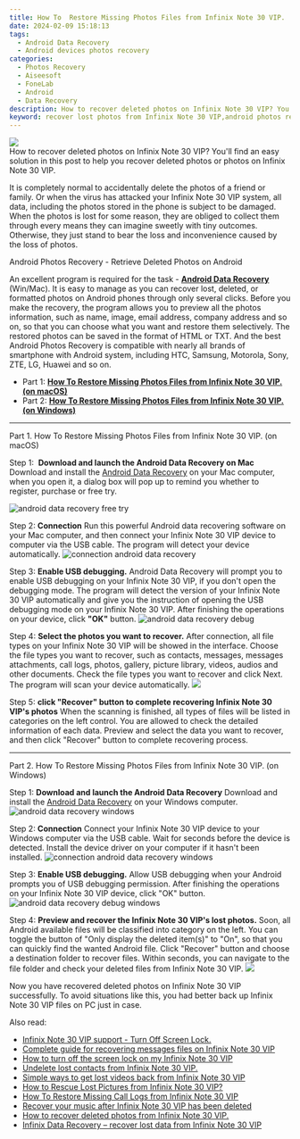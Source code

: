 ```yaml
---
title: How To  Restore Missing Photos Files from Infinix Note 30 VIP.
date: 2024-02-09 15:18:13
tags: 
  - Android Data Recovery
  - Android devices photos recovery
categories: 
  - Photos Recovery
  - Aiseesoft
  - FoneLab
  - Android
  - Data Recovery
description: How to recover deleted photos on Infinix Note 30 VIP? You'll find an easy solution in this post to help you recover deleted photos or photos on Infinix Note 30 VIP.
keyword: recover lost photos from Infinix Note 30 VIP,android photos retrieval,regain missing photos,unerase photos,save erased photos from Infinix Note 30 VIP,Infinix Note 30 VIP photos recovery,how to get the photos back on Infinix Note 30 VIP,Infinix Note 30 VIP photos recovery software,how to get back deleted photos Infinix Note 30 VIP phone,restore photos when deleted in Infinix Note 30 VIP,how to recover photos Infinix Note 30 VIP,lost all photos in Infinix Note 30 VIP again
---
```


<img src="https://img0mobiles.techidaily.com/images/best-assets/devices/infinix/infinix-note-30-vip/3.jpg" class="atpl-imgstyle"  />

<div class="atpl-content atpl-for-fonelab-android recover-photos">

<div class="atpl-post-description-part-1">
How to recover deleted photos on Infinix Note 30 VIP? You'll find an easy solution in this post to help you recover deleted photos or photos on Infinix Note 30 VIP.
</div>



<div class="atpl-post-description-part-2">
<div class="tpl-content-sub-paragraph-normal">
  <p>
    It is completely normal to accidentally delete the photos of a friend or family. Or when the virus has attacked your Infinix Note 30 VIP system, all data, including the photos stored in the phone is subject to be damaged. When the photos is lost for some reason, they are obliged to collect them through every means they can imagine sweetly with tiny outcomes. Otherwise, they just stand to bear the loss and inconvenience caused by the loss of photos.
  </p>
</div>
</div>

<div class="atpl-post-description-part-3">
<div class="tpl-content-sub-paragraph-title">
  Android Photos Recovery - Retrieve Deleted Photos on Android
</div>
<div class="tpl-content-sub-paragraph-content">
  <p>
    An excellent program is required for the task - <a href="https://tools.techidaily.com/aiseesoft-android-data-recovery/" target="_blank" rel="noopener"><strong>Android Data Recovery</strong></a> (Win/Mac). It is easy to manage as you can recover lost, deleted, or formatted photos on Android phones through only several clicks. Before you make the recovery, the program allows you to preview all the photos information, such as name, image, email address, company address and so on, so that you can choose what you want and restore them selectively. The restored photos can be saved in the format of HTML or TXT. And the best Android Photos Recovery is compatible with nearly all brands of smartphone with Android system, including HTC, Samsung, Motorola, Sony, ZTE, LG, Huawei and so on.
  </p>
</div>

</div>

<ul>
  <li>Part 1: <strong><a href="#p1"> How To  Restore Missing Photos Files from Infinix Note 30 VIP.  (on macOS)</a></strong></li>
  <li>Part 2: <strong><a href="#p2"> How To  Restore Missing Photos Files from Infinix Note 30 VIP.  (on Windows)</a></strong></li>
</ul>




<!-- Part 1 -->
<a id="p1" name="p1" ></a><hr>

<div>
  <span class="atpl-step-part-style">Part 1. How To  Restore Missing Photos Files from Infinix Note 30 VIP. (on macOS)</span>
</div>  

<span class="atpl-stepstyle-a"><span>Step 1: </span></span> <strong>Download and launch the Android Data Recovery on Mac</strong>
Download and install the <a href="https://tools.techidaily.com/aiseesoft-android-data-recovery/" target="_blank" rel="noopener">Android Data Recovery</a> on your Mac computer, when you open it, a dialog box will pop up to remind you whether to register, purchase or free try.

<img src="https://tools.techidaily.com/images/apps/aiseesoft/android-data-recovery/mac-free-try.png" class="atpl-imgstyle" alt="android data recovery free try" />

<span class="atpl-stepstyle-a"><span>Step 2: </span></span> <strong>Connection</strong>
Run this powerful Android data recovering software on your Mac computer, and then connect your Infinix Note 30 VIP device to computer via the USB cable. The program will detect your device automatically.
<img src="https://tools.techidaily.com/images/apps/aiseesoft/android-data-recovery/mac-connection-interface.jpg" class="atpl-imgstyle" alt="connection android data recovery" />

<span class="atpl-stepstyle-a"><span>Step 3: </span></span> <strong>Enable USB debugging.</strong>
Android Data Recovery will prompt you to enable USB debugging on your Infinix Note 30 VIP, if you don't open the debugging mode. The program will detect the version of your Infinix Note 30 VIP automatically and give you the instruction of opening the USB debugging mode on your Infinix Note 30 VIP. After finishing the operations on your device, click <strong>"OK"</strong> button.
<img src="https://tools.techidaily.com/images/apps/aiseesoft/android-data-recovery/mac-android-usb-debug.jpg"  class="atpl-imgstyle" alt="android data recovery debug" />

<span class="atpl-stepstyle-a"><span>Step 4: </span></span> <strong>Select the photos you want to recover.</strong>
After connection, all file types on your Infinix Note 30 VIP will be showed in the interface. Choose the file types you want to recover, such as contacts, messages, messages attachments, call logs, photos, gallery, picture library, videos, audios and other documents. Check the file types you want to recover and click Next. The program will scan your device automatically.
<img src="https://tools.techidaily.com/images/apps/aiseesoft/android-data-recovery/mac-choose-type-photos.jpg" class="atpl-imgstyle"  />

<span class="atpl-stepstyle-a"><span>Step 5: </span></span> <strong>click "Recover" button to  complete recovering Infinix Note 30 VIP's photos</strong>
When the scanning is finished, all types of files will be listed in categories on the left control. You are allowed to check the detailed information of each data. Preview and select the data you want to recover, and then click "Recover" button to complete recovering process.


<a id="p2" name="p2"></a><hr>

<!-- Part 2 -->
<div>
  <span class="atpl-step-part-style">Part 2. How To  Restore Missing Photos Files from Infinix Note 30 VIP. (on Windows)</span>
</div>

<span class="atpl-stepstyle-a"><span>Step 1: </span></span> <strong>Download and launch the Android Data Recovery</strong>
Download and install the <a href="https://tools.techidaily.com/aiseesoft-android-data-recovery/" target="_blank" rel="noopener">Android Data Recovery</a> on your Windows computer.
<img src="https://tools.techidaily.com/images/apps/aiseesoft/android-data-recovery/win-start-interface.png"  class="atpl-imgstyle" alt="android data recovery windows" />

<span class="atpl-stepstyle-a"><span>Step 2: </span></span> <strong>Connection</strong>
Connect your Infinix Note 30 VIP device to your Windows computer via the USB cable. Wait for seconds before the device is detected. Install the device driver on your computer if it hasn't been installed.
<img src="https://tools.techidaily.com/images/apps/aiseesoft/android-data-recovery/win-connection-interface.png" class="atpl-imgstyle" alt="connection android data recovery windows" />

<span class="atpl-stepstyle-a"><span>Step 3: </span></span> <strong>Enable USB debugging.</strong>
Allow USB debugging when your Android prompts you of USB debugging permission. After finishing the operations on your Infinix Note 30 VIP device, click "OK" button.
<img src="https://tools.techidaily.com/images/apps/aiseesoft/android-data-recovery/win-android-usb-debug.png" class="atpl-imgstyle" alt="android data recovery debug windows" />

<span class="atpl-stepstyle-a"><span>Step 4: </span></span> <strong>Preview and recover the Infinix Note 30 VIP's lost photos.</strong>
Soon, all Android available files will be classified into category on the left. You can toggle the button of "Only display the deleted item(s)" to "On", so that you can quickly find the wanted Android file. Click "Recover" button and choose a destination folder to recover files. Within seconds, you can navigate to the file folder and check your deleted files from Infinix Note 30 VIP.
<img src="https://tools.techidaily.com/images/apps/aiseesoft/android-data-recovery/win-recover-photos.png" class="atpl-imgstyle"  />

<div class="atpl-post-description-part-4">
<div class="tpl-content-sub-paragraph-normal">
    <p>
        Now you have recovered deleted photos on Infinix Note 30 VIP successfully. To avoid situations like this, you had better back up Infinix Note 30 VIP files on PC just in case.
    </p>
</div>
</div>

<ins class="adsbygoogle"
     style="display:block"
     data-ad-client="ca-pub-7571918770474297"
     data-ad-slot="8358498916"
     data-ad-format="auto"
     data-full-width-responsive="true"></ins>

<span class="atpl-alsoreadstyle">Also read:</span>
<div><ul>
<li><a href="/infinix-note-30-vip-support-turn-off-screen-lock-by-drfone-android-unlock-android-unlock/" target="_blank" rel="noopener"><u>Infinix Note 30 VIP support - Turn Off Screen Lock.</u></a></li>
<li><a href="/complete-guide-for-recovering-messages-files-on-infinix-note-30-vip-by-fonelab-android-recover-messages/" target="_blank" rel="noopener"><u>Complete guide for recovering messages files on Infinix Note 30 VIP</u></a></li>
<li><a href="/how-to-turn-off-the-screen-lock-on-my-infinix-note-30-vip-by-drfone-android-unlock-android-unlock/" target="_blank" rel="noopener"><u>How to turn off the screen lock on my Infinix Note 30 VIP</u></a></li>
<li><a href="/undelete-lost-contacts-from-infinix-note-30-vip-by-fonelab-android-recover-contacts/" target="_blank" rel="noopener"><u>Undelete lost contacts from Infinix Note 30 VIP.</u></a></li>
<li><a href="/simple-ways-to-get-lost-videos-back-from-infinix-note-30-vip-by-fonelab-android-recover-video/" target="_blank" rel="noopener"><u>Simple ways to get lost videos back from Infinix Note 30 VIP</u></a></li>
<li><a href="/how-to-rescue-lost-pictures-from-infinix-note-30-vip-by-fonelab-android-recover-pictures/" target="_blank" rel="noopener"><u>How to Rescue Lost Pictures from Infinix Note 30 VIP?</u></a></li>
<li><a href="/how-to-restore-missing-call-logs-from-infinix-note-30-vip-by-fonelab-android-recover-call-logs/" target="_blank" rel="noopener"><u>How To  Restore Missing Call Logs from Infinix Note 30 VIP</u></a></li>
<li><a href="/recover-your-music-after-infinix-note-30-vip-has-been-deleted-by-fonelab-android-recover-music/" target="_blank" rel="noopener"><u>Recover your music after Infinix Note 30 VIP has been deleted</u></a></li>
<li><a href="/how-to-recover-deleted-photos-from-infinix-note-30-vip-by-fonelab-android-recover-photos/" target="_blank" rel="noopener"><u>How to recover deleted photos from Infinix Note 30 VIP.</u></a></li>
<li><a href="/infinix-data-recovery-recover-lost-data-from-infinix-note-30-vip-by-fonelab-android-recover-data/" target="_blank" rel="noopener"><u>Infinix Data Recovery – recover lost data from Infinix Note 30 VIP</u></a></li>
</ul></div>

</div>
